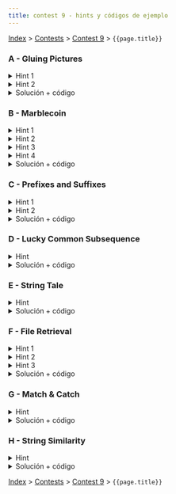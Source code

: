 ```yaml
---
title: contest 9 - hints y códigos de ejemplo
---
```


[Index](../index) > [Contests](../contests) > [Contest 9](../contests#contest-9) > ```{{page.title}}```

### A - Gluing Pictures
<details> 
  <summary>Hint 1</summary>
  Noten que basta usar un approach greedy donde vamos completando la palabra buscado usar substrings lo más grandes posibles del string grande. Esto siempre será óptimo, sólo queda saber cómo buscar el mayor substring que podemos tomar de forma eficiente.
</details>
<details> 
  <summary>Hint 2</summary>
  Podemos buscar lo descrito en el hint 1 letra por letra. Dado que hayamos precalculado el suffix array del string original, en este tendremos ordenados los sufijos. Todo substring debe ser el prefijo de un sufijo, luego basta buscar el sufijo que tenga un prefijo común más grande. Piensen cómo hacerlo letra por letra usando búsqueda binaria.
</details>
<details> 
  <summary>Solución + código</summary>
  Podemos buscar letra por letra con búsqueda binaria, inicialmente l = 0, r = N y tenemos todos los sufijos, hacemos búsqueda binaria por una letra y podemos reducir el rango a l', r' donde todos los sufijos en [l', r') comparten la primera letra con el string buscado, luego acotamos este nuevo rango según la segunda letra y así sucesivamente. En el momento donde no podamos encontrar una letra habremos encontrado el substring más largo posible, agregamos uno a la respuesta y empezamos de nuevo del rango [0, N) con la letra que quedamos.
  <a href="https://github.com/BenjaminRubio/CompetitiveProgramming/blob/master/Problems/Matcomgrader/GluingPictures.cpp">Código de ejemplo</a>
</details>

### B - Marblecoin
<details> 
  <summary>Hint 1</summary>
  Notar que el impuesto a pagar se puede pensar como un número en base 365. Por lo tanto, nos conviene que los dígitos más significativos sean lo más chicos posibles. Esto implica que nos conviene escoger el tope de stack más chico. ¿Pero qué pasa si hay empate?
</details>
<details> 
  <summary>Hint 2</summary>
  Si hay empates, entonces nos convendría desempatar escogiendo el tope de stack que deja debajo suyo el número más chico. Si hay empate de nuevo, el que debajo el número más chico, y así sucesivamente. ¿Qué pasa si 2 stacks empatan en todo pero uno se acaba antes que el otro (en otras palabras, qué pasa si un stack es prefijo de otro)?
</details>
<details> 
  <summary>Hint 3</summary>
  Si un stack es prefijo de otro, nos conviene priorizar el stack más largo, ya que ese stack a largo plazo nos da más opciones para escoger (en ningún caso es peor escoger el más largo, o da lo mismo o nos conviene).
</details>
<details> 
  <summary>Hint 4</summary>
  Piensa en alguna estructura de datos para hacer comparaciones lexicográficas eficientes entre stacks.
</details>
<details> 
  <summary>Solución + código</summary>
  Concatenamos todos los stacks en un puro string, poniendo como caracter separador y al final el 301 (o cualquier otro valor que sea mayor estricto a todos los caracteres). Luego construimos un suffix array sobre dicho string. De esta manera, el arreglo rank del suffix array nos permite comparar en O(1) los sufijos de dos stacks desempatando de la forma en que nos interesa segúns los hints (notar que el 301 es clave para priorizar stacks más largos). Luego, el problema se reducen simular el proceso de ir sacando topes de stacks, lo cual podemos hacerlo con una priority_queue donde priorizamos los topes de stacks con rank más bajos, y al sacar un tope de stack metemos el tope que queda debajo. <a href="https://github.com/PabloMessina/Competitive-Programming-Material/blob/master/Solved%20problems/LiveArchive/8200_Marblecoin.cpp">Código de ejemplo</a>
</details>

### C - Prefixes and Suffixes
<details> 
  <summary>Hint 1</summary>
  En este problema sirve usar suffix array y el arreglo LCP (longest common prefix). En particular, piensa en un prefijo que también es sufijo y además aparece varias veces más como substring. Los respectivos sufijos aparecen todos juntitos en el suffix array. Además, si miramos los valores del arreglo LCP se pueden ver como las columnas de un histograma, notaremos que el largo del substring corresponde a la altura de la columna más baja en el rango, y que las columnas a las izquierda y a la derecha del rango son altura estrictamente menor.
</details>
<details> 
  <summary>Hint 2</summary>
  Del hint 1, podemos inferir una estrategia: vemos al arreglo LCP como histograma y buscamos rangos de columnas donde una columan en particular es la altura mínima (el largo del substring), todas las demás son >= a ese rango, y las columnas antes y después del rango son de altura menor estricta. Luego bastaría verificar que entre los sufijos del rango se encuentren el sufijo 0 (prefijo) y un sufijo de largo igual a la columna más baja del rango.
</details>
<details> 
  <summary>Solución + código</summary>
  Generamos un suffix array + LCP a partir del string de input. Luego encontramos los rangos maximales de columnas en el arreglo LCP que se mencionó en los hints. Para ello, la idea es fijar la columna i-ésima como la más baja, y luego encontrar los extremos L[i] y R[i] del correspondiente rango de columnas. Este se puede hacer en O(N) con dos pasadas lineales + un stack (descubrir/googlear como resolver linealmente este problema: <https://www.spoj.com/problems/HISTOGRA/>). Luego, necesitamos saber el primer y último sufijo en cada rango. Esto se puede hacer en O(1) usando dos sparse tables para obtener el mínimo y máximo por rango. Luego basta verificar si el mínimo es 0 y el máximo + LCP[i] es N. Para evitar duplicados, recolectamos los pares en un set de pares (que de paso nos ordena los pares gratis), y además agregamos el par que siempre va: (N, 1). Finalmente, imprimimos los pares. <a href="https://github.com/PabloMessina/Competitive-Programming-Material/blob/master/Solved%20problems/Codeforces/432D_PrefixesAndSuffixes.cpp">Código de ejemplo</a>
</details>

### D - Lucky Common Subsequence
<details> 
  <summary>Hint</summary>
  Noten que si no existiera el virus, el problema de encontrar la mayor subsecuencia común se puede resolver usando un dp cuadrático con estados i, j, correspondientes a las posiciones que estamos revisando de cada string, luego la recursión es en (i, j) considerar dp(i + 1, j), dp(i, j + 1) y si S1[i] == S[j] considerar 1 + dp(i + 1, j + 1) (retornando el máximo). La respuesta es dp(0, 0). Piensen en cómo adaptar esta recursión para detectar cuando se complete un virus y evitarlo.
</details>
<details> 
  <summary>Solución + código</summary>
  Podemos usar un approach como KMP, en este algoritmo se recorre un string linealmente y se puede detectar cuando aparece otro string dentro, podemos usar este mismo método para detectar si con las letras que se han usado (cuando se pasó a (i + 1, j + 1) en la recursión) se arma el virus. Basta agregar un estado extra al dp que haga referencia al índice del arreglo lps actual.
  <a href="https://github.com/BenjaminRubio/CompetitiveProgramming/blob/master/Problems/Codeforces/LuckyCommonSubsequence.cpp">Código de ejemplo</a>
</details>

### E - String Tale
<details> 
  <summary>Hint</summary>
  Hay una solución trivial con KMP.
</details>
<details> 
  <summary>Solución + código</summary>
  Concatena el primer string dos veces, busca la primera aparición del segundo string en el primer string usando KMP. Luego calcular el shift es trivial. <a href="https://github.com/PabloMessina/Competitive-Programming-Material/blob/master/Solved%20problems/acm.timus.ru/1423_StringTale.cpp">Código de ejemplo</a>
</details>

### F - File Retrieval
<details> 
  <summary>Hint 1</summary>
  <p>Supongamos que tenemos varios archivos y tipeamos una query Q = "blabla", y nos aparece una lista de todos los matches de "blabla" en todos los archivos en la forma de pares (File ID, Match Index). Todos esos matches son posiciones donde "blabla" es un substring de un archivo, o en otras palabras, "blabla" es prefijo de un sufijo de algún archivo. Ahora, supongamos que juntamos todos los sufijos de todos los archivos, los metemos a una lista y los ordenamos lexicográficamente: ¿Cómo se ven los matches ahora?</p>
  <p>**SPOILER: todos los sufijos donde "blabla" es prefijo aparecen juntos en la lista (un segmento contiguo de la lista) </p>
</details>
<details>
  <summary>Hint 2</summary>
  Concatenemos todos los archivos en un string largo usando caracteres separadores especiales, y construyamos un <strong>Suffix Array</strong> sobre el string. Construyamos el arreglo <strong>LCP (longest common prefix)</strong> también. Ahora volvamos al ejemplo de la query "blabla". El rango contiguo donde "blabla" hace match es un intervalo maximal de sufijos consecutivos donde todos tienen como prefijo "blabla". Supongamos que este intervalo es [L, R]. Esto implica que LCP[i] >= len("blabla") para i = L, L+1, ..., R-1, y además LCP[L-1] < len("blabla") y LCP[R] < len("blabla"). Notar que el intervalo [L,R] generado por la query Q = "blabla" es equivalente al intervalo generado por query Q' = ("blabla" + algun_extra) que se obtiene alargando Q por la derecha tal que len(Q') = min { LCP[i] para i = L, ..., R-1 }. Si visualizamos el arreglo LCP como un histograma, Q hace match con un rectángulo horizontalmente maximal, y Q' es básicamente aumentar la altura de dicho rectángulo hasta chocar con la columna más chica del histograma.
</details>
<details> 
  <summary>Hint 3</summary>
  <p>El resumen del Hint 2 es que toda query tiene una query equivalente que corresponde a un rectángulo maximal en el "histograma" del arreglo LCP (un rectángulo que no podemos hacer más alto ni más ancho sin salirnos del histograma). Por lo tanto, todos los "searchable subsets" son los archivos distintos que aparecen en el rango de algún rectángulo maximal del arreglo LCP.</p>
  <p>** Hay un caso borde: lo dicho anteriormente es verdad de las querys que hacen match en 2 o más sufijos, ¿pero qué pasa con las queries que hacen match con exactamente un solo sufijo?</p>
</details>
<details>
  <summary>Solución + código</summary>
  En breve: concatenamos todos los files en un puro string. Construimos un suffix array y el arreglo LCP. Vemos el arreglo LCP como histograma y encontramos rectángulos maximales usando un approach de stacks similar al que se usa para resolver <a href="https://www.spoj.com/problems/HISTOGRA/">este problema</a>: basícamente por cada columna i-ésima suponemos que es el techo de un rectángulo maximal, y encontramos los extremos L[i] y R[i] donde comienza y termina el rectángulo. Para obtener los archivos distintos que aparecen en ese rango, podemos usar bitmasks y un sparse table para computar el OR en el rango en O(1), aprovechando el hecho de que son a lo más 60 archivos lo que nos cabe en un long long int (64 bits). Para las queries que hacen match con un solo sufijo, iteramos por todos los sufijos y vemos si LCP[i-1] < len(sufijo[i]) y LCP[i] < len(sufijo[i]). Todos los searchable subsets que encontremos los metemos a un set y finalmente retornamos el tamaño. <a href="https://github.com/PabloMessina/Competitive-Programming-Material/blob/master/Solved%20problems/LiveArchive/5794_FileRetrieval.cpp">Código de ejemplo</a>
</details>

### G - Match & Catch
<details> 
  <summary>Hint</summary>  
  Piensen en cómo se puede responder lo pedido usando el precálculo de un suffix array y lcp. Noten que todo substring es un prefijo de un sufijo, y para que sea único en el string original basta con que sea de largo mayor al lcp anterior y posterior (pues no habrá otro prefijo de sufijo igual de ese largo).
</details>
<details> 
  <summary>Solución + código</summary>
  Podemos usar el hint 1 pero precalculando sobre el string S1#S2, así podemos filtrar los substrings comunes y unicos de ambos mirando el lcp, de forma que serán continuos en el suffix array pero los lcp inmediatamente posterior y anterior serán menores. Es decir, si estamos en la posición i del suffix array, donde sa[i] es parte de S1 y sa[i + 1] es parte de S2. luego el menor substring común asociado a esa posición debe ser de largo menor o igual a lcp[i], pero sólo será unico en ambos strings si lcp[i] >= largo > max(lcp[i - 1], lcp[i + 1]). Luego si es posible tomamos largo = max(lcp[i - 1], lcp[i + 1]) + 1, y nos quedamos con el menor de estos largos.
  <a href="https://github.com/BenjaminRubio/CompetitiveProgramming/blob/master/Problems/Codeforces/MatchAndCatch.cpp">Código de ejemplo</a>
</details>

### H - String Similarity
<details> 
  <summary>Hint</summary>
  Noten que si calulamos el suffix array con arreglo lcp del string original ya se tiene calculado el tamaño de los longuest common preffix de sufijos continuos en el suffix array. Piensen en cómo ocupar esto para obtener la respuesta.
</details>
<details> 
  <summary>Solución + código</summary>
  Podemos buscar el lugar donde está el string completo en el suffix array (buscar la posición del 0). Luego la respuesta será la suma de acumular mínimos hacia derecha e izquierda del arreglo lcp, esto pues el largo común de un segmento continuo del suffix array corresponde al mínimo de los lcp del rango.
  <a href="https://github.com/BenjaminRubio/CompetitiveProgramming/blob/master/Problems/HackerRank/StringSimilarity.cpp">Código de ejemplo</a>
</details>

<!-- <details> 
  <summary>Hint</summary>   
</details>
<details> 
  <summary>Solución + código</summary>
  <a href="">Código de ejemplo</a>
</details> -->

[Index](../index) > [Contests](../contests) > [Contest 9](../contests#contest-9) > ```{{page.title}}```
